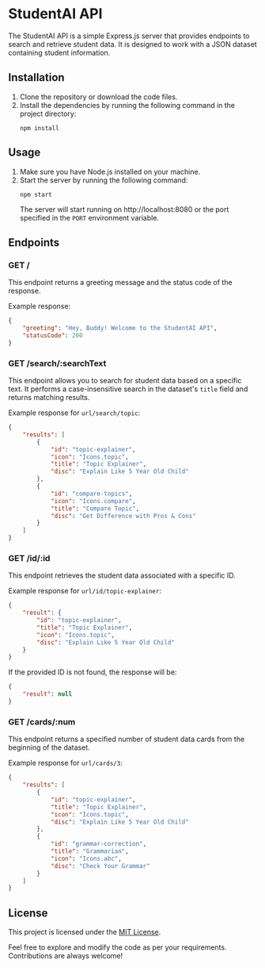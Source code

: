 # StudentAI API

The StudentAI API is a simple Express.js server that provides endpoints to search and retrieve student data. It is designed to work with a JSON dataset containing student information.

## Installation

1. Clone the repository or download the code files.
2. Install the dependencies by running the following command in the project directory:
    ```
    npm install
    ```

## Usage

1. Make sure you have Node.js installed on your machine.
2. Start the server by running the following command:
    ```
    npm start
    ```
    The server will start running on http://localhost:8080 or the port specified in the `PORT` environment variable.

## Endpoints

### GET /

This endpoint returns a greeting message and the status code of the response.

Example response:

```json
{
    "greeting": "Hey, Buddy! Welcome to the StudentAI API",
    "statusCode": 200
}
```

### GET /search/:searchText

This endpoint allows you to search for student data based on a specific text. It performs a case-insensitive search in the dataset's `title` field and returns matching results.

Example response for `url/search/topic`:

```json
{
    "results": [
        {
            "id": "topic-explainer",
            "icon": "Icons.topic",
            "title": "Topic Explainer",
            "disc": "Explain Like 5 Year Old Child"
        },
        {
            "id": "compare-topics",
            "icon": "Icons.compare",
            "title": "Compare Topic",
            "disc": "Get Difference with Pros & Cons"
        }
    ]
}
```

### GET /id/:id

This endpoint retrieves the student data associated with a specific ID.

Example response for `url/id/topic-explainer`:

```json
{
    "result": {
        "id": "topic-explainer",
        "title": "Topic Explainer",
        "icon": "Icons.topic",
        "disc": "Explain Like 5 Year Old Child"
    }
}
```

If the provided ID is not found, the response will be:

```json
{
    "result": null
}
```

### GET /cards/:num

This endpoint returns a specified number of student data cards from the beginning of the dataset.

Example response for `url/cards/3`:

```json
{
    "results": [
        {
            "id": "topic-explainer",
            "title": "Topic Explainer",
            "icon": "Icons.topic",
            "disc": "Explain Like 5 Year Old Child"
        },
        {
            "id": "grammar-correction",
            "title": "Grammarian",
            "icon": "Icons.abc",
            "disc": "Check Your Grammar"
        }
    ]
}
```

## License

This project is licensed under the [MIT License](LICENSE).

Feel free to explore and modify the code as per your requirements. Contributions are always welcome!

